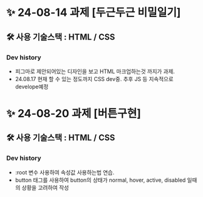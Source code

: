 # ✨ 24-08-14 과제 [두근두근 비밀일기]
## 🛠 사용 기술스택 : HTML / CSS
### Dev history
- 피그마로 제안되어있는 디자인을 보고 HTML 마크업하는것 까지가 과제.
- 24.08.17 현재 할 수 있는 정도까지 CSS dev중. 추후 JS 등 지속적으로 develope예정

# ✨ 24-08-20 과제 [버튼구현]
##  🛠 사용 기술스택 : HTML / CSS
### Dev history
- :root 변수 사용하여 속성값 사용하는법 연습.
- button 태그를 사용하여 button의 상태가 normal, hover, active, disabled 일때의 상황을 고려하여 작성
